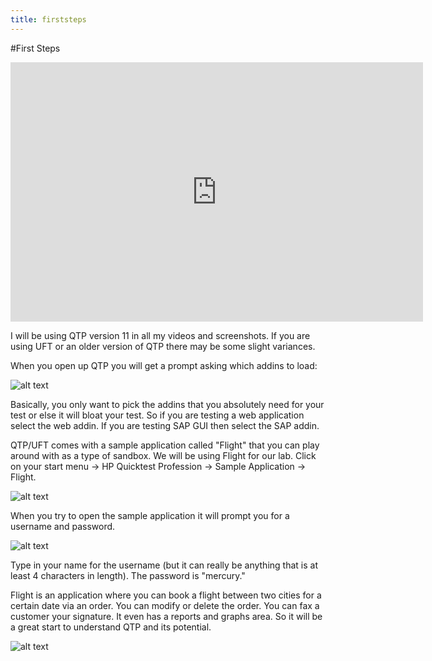 ```yaml
---
title: firststeps
---
```


#First Steps

<iframe width="660" height="415" src="https://www.youtube.com/embed/hSyQ4s6Gpyo" frameborder="0" allowfullscreen></iframe>

I will be using QTP version 11 in all my videos and screenshots. If you are using UFT or an older version of QTP there may be some slight variances. 

When you open up QTP you will get a prompt asking which addins to load: 

![alt text](https://cloud.githubusercontent.com/assets/10998057/10087777/b408c8fa-62db-11e5-9a15-09be68a3876c.PNG "Addins")

Basically, you only want to pick the addins that you absolutely need for your test or else it will bloat your test. So if you are testing a web application select the web addin. If you are testing SAP GUI then select the SAP addin. 

QTP/UFT comes with a sample application called "Flight" that you can play around with as a type of sandbox. We will be using Flight for our lab. Click on your start menu -> HP Quicktest Profession -> Sample Application -> Flight. 

![alt text](https://cloud.githubusercontent.com/assets/10998057/10087889/72850500-62dc-11e5-8078-bb4c2e75c40e.png "Flight")

When you try to open the sample application it will prompt you for a username and password. 

![alt text](https://cloud.githubusercontent.com/assets/10998057/10088027/60924a3c-62dd-11e5-99a0-79177b59cec6.PNG "LogIn")

Type in your name for the username (but it can really be anything that is at least 4 characters in length).
The password is "mercury."

Flight is an application where you can book a flight between two cities for a certain date via an order. You can modify or delete the order. You can fax a customer your signature. It even has a reports and graphs area. So it will be a great start to understand QTP and its potential. 

![alt text](https://cloud.githubusercontent.com/assets/10998057/10088173/7e6478c2-62de-11e5-874d-c977f3300daa.PNG "Flight App")






